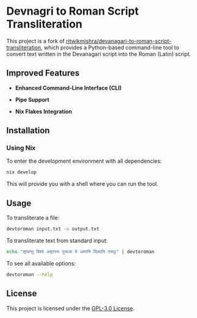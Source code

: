 # Devnagri to Roman Script Transliteration

This project is a fork of [ritwikmishra/devanagari-to-roman-script-transliteration](https://github.com/ritwikmishra/devanagari-to-roman-script-transliteration), which provides a Python-based command-line tool to convert text written in the Devanagari script into the Roman (Latin) script.

## Improved Features

- **Enhanced Command-Line Interface (CLI)**

- **Pipe Support**

- **Nix Flakes Integration**

## Installation

### Using Nix

To enter the development environment with all dependencies:


```bash
nix develop
```


This will provide you with a shell where you can run the tool.

## Usage

To transliterate a file:


```bash
devtoroman input.txt -o output.txt
```


To transliterate text from standard input:


```bash
echo "शृण्वन्तु बिश्वे अमृतस्य पुत्राआ ये धामानि दिब्यानि तस्थुः" | devtoroman
```

To see all available options:


```bash
devtoroman --help
```

## License

This project is licensed under the [GPL-3.0 License](https://opensource.org/licenses/GPL-3.0).
